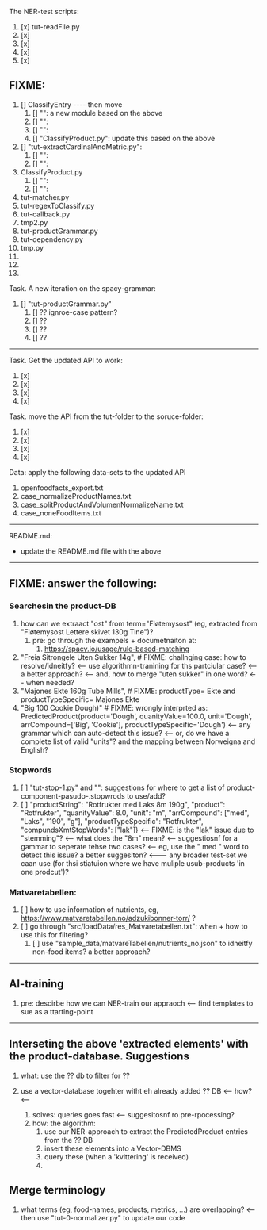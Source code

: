 The NER-test scripts:
1. [x] tut-readFile.py
1. [x]
1. [x]
1. [x]
1. [x]

## FIXME:
1. [] ClassifyEntry ---- then move
   1. [] "": a new module based on the above
   1. [] "":
   1. [] "":
   1. [] "ClassifyProduct.py":  update this based on the above
1. [] "tut-extractCardinalAndMetric.py":
   1. [] "":
   1. [] "":
1. ClassifyProduct.py
   1. [] "":
   1. [] "":
1. tut-matcher.py
1. tut-regexToClassify.py
1. tut-callback.py
1. tmp2.py
1. tut-productGrammar.py
1. tut-dependency.py
1. tmp.py
1.
1.
1.


Task. A new iteration on the spacy-grammar:
1. [] "tut-productGrammar.py"
   1. [] ?? ignroe-case pattern?
   1. [] ??
   1. [] ??
   1. [] ??

---------------
Task. Get the updated API to work:
1. [x]
1. [x]
1. [x]
1. [x]

Task. move the API from the tut-folder to the soruce-folder:
1. [x]
1. [x]
1. [x]
1. [x]

Data: apply the following data-sets to the updated API
1. openfoodfacts_export.txt
1. case_normalizeProductNames.txt
1. case_splitProductAndVolumenNormalizeName.txt
1. case_noneFoodItems.txt

-------------------------
README.md:
- update the README.md file with the above


*************************
## FIXME: answer the following:
### Searchesin the product-DB
1. how can we extraact "ost" from term="Fløtemysost" (eg, extracted from "Fløtemysost Lettere skivet 130g Tine")?
   1. pre: go through the exampels + documetnaiton at:
      1. https://spacy.io/usage/rule-based-matching
1. "Freia Sitrongele Uten Sukker 14g", # FIXME: challnging case: how to resolve/idneitfy? <-- use algorithmn-tranining for ths partciular case? <-- a better approach? <-- and, how to merge "uten sukker" in one word? <-- when needed?
1. "Majones Ekte 160g Tube Mills", # FIXME: productType= Ekte and productTypeSpecific= Majones Ekte
1. "Big 100 Cookie Dough)" # FIXME:  wrongly interprted as: PredictedProduct(product='Dough', quanityValue=100.0, unit='Dough', arrCompound=['Big', 'Cookie'], productTypeSpecific='Dough') <-- any grammar which can auto-detect this issue? <-- or, do we have a complete list of valid "units"? and the mapping between Norweigna and English?

### Stopwords
1. [ ] "tut-stop-1.py" and "": suggestions for where to get a list of product-component-pasudo-.stopwrods to use/add?
1. [ ] "productString": "Rotfrukter med Laks 8m 190g", "product": "Rotfrukter", "quanityValue": 8.0, "unit": "m", "arrCompound": ["med", "Laks", "190", "g"], "productTypeSpecific": "Rotfrukter", "compundsXmtStopWords": ["lak"]} <-- FIXME: is the "lak" issue due to "stemming"? <-- what does the "8m" mean? <-- suggestiosnf for a gammar to seperate tehse two cases? <-- eg, use the " med " word to detect this issue? a better suggesiton? <--- any broader test-set we caan use (for thsi stiatuion where we have muliple usub-products 'in one prodcut')?

### Matvaretabellen:
1. [ ] how to use information of nutrients, eg, https://www.matvaretabellen.no/adzukibonner-torr/ ?
1. [ ] go through "src/loadData/res_Matvaretabellen.txt": when + how to use this for filtering?
   1. [ ] use "sample_data/matvareTabellen/nutrients_no.json" to idneitfy non-food items? a better approach?

*************************
## AI-training
1. pre: descirbe how we can NER-train our appraoch <-- find templates to sue as a ttarting-point

*************************
## Interseting the above 'extracted elements' with the product-database. Suggestions
1. what: use the ?? db to filter for ??

1. use a vector-database togehter witht eh already added ?? DB <-- how? <--
   1. solves: queries goes fast <-- suggesitosnf ro pre-rpocessing?
   1. how: the algorithm:
      1. use our NER-approach to extract the PredictedProduct entries from the ?? DB
      1. insert these elements into a Vector-DBMS
      1. query these (when a 'kvittering' is received)
      1.

## Merge terminology
1. what terms (eg, food-names, products, metrics, ...) are overlapping? <-- then use "tut-0-normalizer.py" to update our code